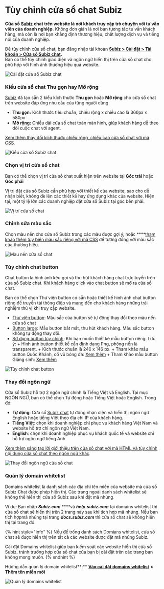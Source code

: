 # Tùy chỉnh cửa sổ chat Subiz

**Cửa sổ** [**Subiz**](https://subiz.com/vi/) **chat trên website là nơi khách truy cập trò chuyện với tư vấn viên của doanh nghiệp.** Không  đơn giản là nơi bạn tương tác tư vấn khách hàng, mà còn là nơi bạn khẳng định thương hiệu, chất lượng dịch vụ và tiếng nói của doanh nghiệp.

Để tùy chỉnh cửa sổ chat, bạn đăng nhập tài khoản [**Subiz &gt; Cài đặt &gt; Tài khoản &gt;  Cửa sổ Subiz chat**](https://app.subiz.com/settings/widget-setting)**.**  
Bạn có thể tùy chỉnh giao diện và ngôn ngữ hiển thị trên cửa sổ chat cho phù hợp với hình ảnh thương hiệu quả website.

![C&#xE0;i &#x111;&#x1EB7;t c&#x1EED;a s&#x1ED5; Subiz chat](../../../.gitbook/assets/widget-chat-copy.jpg)

### **Kiểu cửa sổ chat Thu gọn hay Mở rộng**

[Subiz](https://subiz.com/vi/) đã tạo sẵn 2 kiểu kích thước **Thu gọn** hoặc **Mở rộng** cho cửa sổ chat trên website đáp ứng nhu cầu của từng người dùng.

* **Thu gọn:** Kích thước tiêu chuẩn, chiều rộng  x chiều cao là 360px x 580px
* **Mở rộng:** Chiều dài cửa sổ chat toàn màn hình, giúp khách hàng dễ theo dõi cuộc chat với agent.

[Xem thêm thay đổi kích thước chiều rộng, chiều cao cửa sổ chat với mã CSS](https://help.subiz.com/bat-dau-voi-subiz/thiet-lap-moi-truong-tuong-tac/tich-hop-subiz-len-website/bang-ma-css-tuy-chinh-cua-so-chat#thay-doi-chieu-rong-chieu-cao-cua-so-chat).

![Ki&#x1EC3;u c&#x1EED;a s&#x1ED5; Subiz chat](../../../.gitbook/assets/kieu-full-copy.jpg)

### Chọn v**ị trí cửa sổ chat**

Bạn có thể chọn vị trí cửa sổ chat xuất hiện trên website tại **Góc trái** hoặc **Góc phải**

Vị trị đặt cửa sổ Subiz cần phù hợp với thiết kế của website, sao cho dễ nhận biết, không đè lên các thiết kế hay ứng dụng khác của website. Hiện tại, một tỷ lệ lớn các doanh nghiệp đặt cửa sổ Subiz tại góc bên phải.

![V&#x1ECB; tr&#xED; c&#x1EED;a s&#x1ED5; chat](../../../.gitbook/assets/vi-tri-cua-so-chat.png)

### Chỉnh sửa **màu sắc**

Chọn màu nền cho cửa sổ Subiz trong các màu được gợi ý, hoặc ****[tham khảo thêm tùy biến màu sắc riêng với mã CSS](https://help.subiz.com/bat-dau-voi-subiz/thiet-lap-moi-truong-tuong-tac/tich-hop-subiz-len-website/bang-ma-css-tuy-chinh-cua-so-chat#tuy-bien-mau-sac-tren-cua-so-chat) để tương đồng với màu sắc của thương hiệu.

![M&#xE0;u n&#x1EC1;n c&#x1EED;a s&#x1ED5; chat](../../../.gitbook/assets/mau-nen-copy.jpg)

### **Tùy chỉnh chat button**

Chat button là hình ảnh kêu gọi và thu hút khách hàng chat trực tuyến trên cửa sổ Subiz chat. Khi khách hàng click vào chat button sẽ mở ra cửa sổ chat.

Bạn có thể chọn Thư viện button có sẵn hoặc thiết kế hình ảnh chat button riêng để truyền tải thông điệp và mang đến cho khách hàng những trải nghiệm thú vị khi truy cập website.

* [Thư viện button](https://app.subiz.com/settings/widget-setting?button=default): Màu sắc của button sẽ tự động thay đổi theo màu nền cửa sổ chat
* [Button large](https://app.subiz.com/settings/widget-setting?button=library): Mẫu button bắt mắt, thu hút khách hàng. Màu sắc button không tự động thay đổi.
* [Sử dụng button tùy chỉnh](https://app.subiz.com/settings/widget-setting?button=custom): Khi bạn muốn thiết kê mẫu button riêng. Lưu ý: + Hình ảnh button thiết kế cần định dạng Png, phông nền là transparent. + Kích thước chuẩn là 240 x 146 px. + Tham khảo mẫu button Quốc Khánh, cổ vũ bóng đá: [Xem thêm](https://subiz.com/blog/viet-nam-tren-website-cua-ban.html) + Tham khảo mẫu button Giáng sinh: [Xem thêm](https://subiz.com/blog/cung-subiz-mang-giang-sinh-ve-tren-website.html)

![T&#xF9;y ch&#x1EC9;nh chat button](../../../.gitbook/assets/button-large-copy.jpg)

### **Thay đổi ngôn ngữ**

Cửa sổ Subiz hỗ trợ 2 ngôn ngữ chính là Tiếng Việt và English. Tại mục NGÔN NGỮ, bạn có thể chọn Tự động hoặc Tiếng Việt hoặc English. Trong đó:

* **Tự động**: Cửa sổ [Subiz chat](https://subiz.com/vi/live-chat.html) tự động nhận diện và hiển thị ngôn ngữ English hoặc tiếng Việt theo địa chỉ IP của khách hàng.
* **Tiếng Việt**: chọn khi doanh nghiệp chỉ phục vụ khách hàng Việt Nam và website hỗ trợ chỉ ngôn ngữ Việt Nam.
* **English**: chọn khi doanh nghiệp phục vụ khách quốc tế và website chỉ hỗ trợ ngôn ngữ tiếng Anh.

[Xem thêm sáng tạo lời  giới thiệu trên cửa sổ chat với mã HTML và tùy chỉnh nội dung cửa sổ chat theo ngôn ngữ khác](https://help.subiz.com/bat-dau-voi-subiz/thiet-lap-moi-truong-tuong-tac/tich-hop-subiz-len-website/cac-ngon-ngu-ho-tro-tren-cua-so-subiz-chat).

![Thay &#x111;&#x1ED5;i ng&#xF4;n ng&#x1EEF; c&#x1EED;a s&#x1ED5; chat](../../../.gitbook/assets/ngon-ngu-copy.jpg)

###  Quản lý domain whitelist

Domains whitelist là danh sách các địa chỉ tên miền của website mà cửa sổ Subiz Chat được phép hiển thị. Các trang ngoài danh sách whitelist sẽ không thể hiển thị cửa sổ Subiz sau khi đặt mã nhúng.

Ví dụ: Bạn nhập _**Subiz.com**_ ****và _**help.subiz.com**_ tại domains whitelist thì cửa sổ chat sẽ hiển thị trên 2 trang này sau khi tích hợp mã nhúng. Nếu bạn tích hợpmã nhúng tại trang _**docs.subiz.com**_ thì cửa sổ chat sẽ không hiển thị tại trang đó.

{% hint style="info" %}
 Nếu để trống danh sách Domians whitelist, cửa sổ chat sẽ được hiển thị trên tất cả các website được đặt mã nhúng Subiz.

Cài đặt Domains whitelist giúp bạn kiểm soát các website hiển thị cửa sổ Subiz, tránh trường hợp cửa sổ chat của bạn bị cài đặt trên các trang bạn không mong muốn.
{% endhint %}

Hướng dẫn quản lý domain whitelist**:** [**Vào cài đặt domains whitelist**](https://app.subiz.com/settings/whitelist-domain) **&gt; Thêm tên miền mới**

![Qu&#x1EA3;n l&#xFD; domains whitelist](../../../.gitbook/assets/whitelist-copy.jpg)






